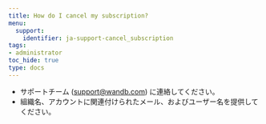 ```yaml
---
title: How do I cancel my subscription?
menu:
  support:
    identifier: ja-support-cancel_subscription
tags:
- administrator
toc_hide: true
type: docs
---
```


- サポートチーム (support@wandb.com) に連絡してください。
- 組織名、アカウントに関連付けられたメール、およびユーザー名を提供してください。